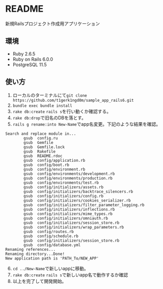 # README

新規Railsプロジェクト作成用アプリケーション

## 環境
- Ruby 2.6.5
- Ruby on Rails 6.0.0
- PostgreSQL 11.5

## 使い方
1. ローカルのターミナルにて`git clone https://github.com/t1gerk1ngd0m/sample_app_rails6.git`
2. `bundle exec bundle install`
3. `rake db:create` `rails s`を行い動くか確認する。
4. `rake db:drop`で旧名のDBを落とす。
5. `rails g rename:into New-Name`でapp名変更。下記のような結果を確認。
```
Search and replace module in...
        gsub  config.ru
        gsub  Gemfile
        gsub  Gemfile.lock
        gsub  Rakefile
        gsub  README.rdoc
        gsub  config/application.rb
        gsub  config/boot.rb
        gsub  config/environment.rb
        gsub  config/environments/development.rb
        gsub  config/environments/production.rb
        gsub  config/environments/test.rb
        gsub  config/initializers/assets.rb
        gsub  config/initializers/backtrace_silencers.rb
        gsub  config/initializers/config.rb
        gsub  config/initializers/cookies_serializer.rb
        gsub  config/initializers/filter_parameter_logging.rb
        gsub  config/initializers/inflections.rb
        gsub  config/initializers/mime_types.rb
        gsub  config/initializers/omniauth.rb
        gsub  config/initializers/session_store.rb
        gsub  config/initializers/wrap_parameters.rb
        gsub  config/routes.rb
        gsub  config/schedule.rb
        gsub  config/initializers/session_store.rb
        gsub  config/database.yml
Renaming references...
Renaming directory...Done!
New application path is 'PATH_To/NEW_APP'
```
6. `cd ../New-Name`で新しいappに移動。
7. `rake db:create` `rails s`で新しいapp名で動作するか確認
8. 以上を完了して開発開始。
